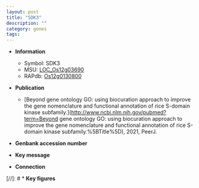 ```yaml
---
layout: post
title: "SDK3"
description: ""
category: genes
tags: 
---
```


* **Information**  
    + Symbol: SDK3  
    + MSU: [LOC_Os12g03690](http://rice.uga.edu/cgi-bin/ORF_infopage.cgi?orf=LOC_Os12g03690)  
    + RAPdb: [Os12g0130800](http://rapdb.dna.affrc.go.jp/viewer/gbrowse_details/irgsp1?name=Os12g0130800)  

* **Publication**  
    + [Beyond gene ontology GO: using biocuration approach to improve the gene nomenclature and functional annotation of rice S-domain kinase subfamily.](http://www.ncbi.nlm.nih.gov/pubmed?term=Beyond gene ontology GO: using biocuration approach to improve the gene nomenclature and functional annotation of rice S-domain kinase subfamily.%5BTitle%5D), 2021, PeerJ.

* **Genbank accession number**  

* **Key message**  

* **Connection**  

[//]: # * **Key figures**  


